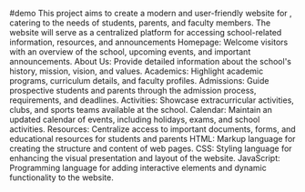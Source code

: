 #demo
This project aims to create a modern and user-friendly website for , catering to the needs of students, parents, and faculty members.
The website will serve as a centralized platform for accessing school-related information, resources, and announcements
Homepage: Welcome visitors with an overview of the school, upcoming events, and important announcements.
About Us: Provide detailed information about the school's history, mission, vision, and values.
Academics: Highlight academic programs, curriculum details, and faculty profiles.
Admissions: Guide prospective students and parents through the admission process, requirements, and deadlines.
Activities: Showcase extracurricular activities, clubs, and sports teams available at the school.
Calendar: Maintain an updated calendar of events, including holidays, exams, and school activities.
Resources: Centralize access to important documents, forms, and educational resources for students and parents
HTML: Markup language for creating the structure and content of web pages.
CSS: Styling language for enhancing the visual presentation and layout of the website.
JavaScript: Programming language for adding interactive elements and dynamic functionality to the website.
